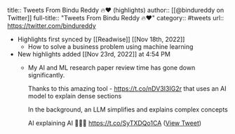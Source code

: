 title:: Tweets From Bindu Reddy 🔥❤️ (highlights)
author:: [[@bindureddy on Twitter]]
full-title:: "Tweets From Bindu Reddy 🔥❤️"
category:: #tweets
url:: https://twitter.com/bindureddy

- Highlights first synced by [[Readwise]] [[Nov 18th, 2022]]
	- How to solve a business problem using machine learning
- New highlights added [[Nov 23rd, 2022]] at 4:54 PM
	- My AI and ML research paper review time has gone down significantly.
	  
	  Thanks to this amazing tool - https://t.co/nDV3I3IG2r that uses an AI model to explain dense sections
	  
	  In the background, an LLM simplifies and explains complex concepts 
	  
	  AI explaining AI 👏👏👏 https://t.co/SyTXDQo1CA ([View Tweet](https://twitter.com/bindureddy/status/1595162432632418305))